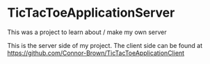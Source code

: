 # TicTacToeApplicationServer
This was a project to learn about / make my own server

This is the server side of my project. The client side can be found at https://github.com/Connor-Brown/TicTacToeApplicationClient
